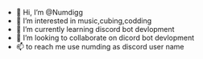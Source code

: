 - 👋 Hi, I’m @Numdigg
- 👀 I’m interested in music,cubing,codding
- 🌱 I’m currently learning discord bot devlopment
- 💞️ I’m looking to collaborate on dicord bot devlopment
- 📫 to reach me use numding as discord user name

<!---
Numdigg/Numdigg is a ✨ special ✨ repository because its `README.md` (this file) appears on your GitHub profile.
You can click the Preview link to take a look at your changes.
--->
